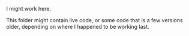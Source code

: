 I might work here.

This folder might contain live code, or some code that is a few versions older, depending on where I happened to be working last.
